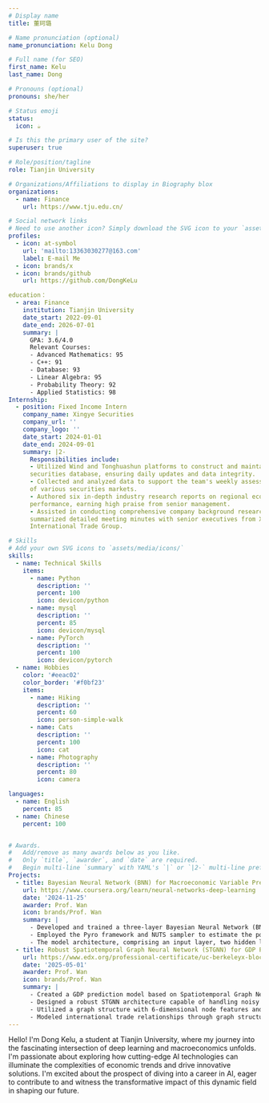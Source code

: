 ```yaml
---
# Display name
title: 董珂璐

# Name pronunciation (optional)
name_pronunciation: Kelu Dong

# Full name (for SEO)
first_name: Kelu
last_name: Dong

# Pronouns (optional)
pronouns: she/her

# Status emoji
status:
  icon: ☕️

# Is this the primary user of the site?
superuser: true

# Role/position/tagline
role: Tianjin University

# Organizations/Affiliations to display in Biography blox
organizations:
  - name: Finance
    url: https://www.tju.edu.cn/

# Social network links
# Need to use another icon? Simply download the SVG icon to your `assets/media/icons/` folder.
profiles:
  - icon: at-symbol
    url: 'mailto:13363030277@163.com'
    label: E-mail Me
  - icon: brands/x
  - icon: brands/github
    url: https://github.com/DongKeLu

education：
  - area: Finance
    institution: Tianjin University
    date_start: 2022-09-01
    date_end: 2026-07-01
    summary: |
      GPA: 3.6/4.0
      Relevant Courses:
      - Advanced Mathematics: 95
      - C++: 91
      - Database: 93
      - Linear Algebra: 95
      - Probability Theory: 92
      - Applied Statistics: 98
Internship:
  - position: Fixed Income Intern
    company_name: Xingye Securities
    company_url: ''
    company_logo: ''
    date_start: 2024-01-01
    date_end: 2024-09-01
    summary: |2-
      Responsibilities include:
      - Utilized Wind and Tonghuashun platforms to construct and maintain a 
      securities database, ensuring daily updates and data integrity.
      - Collected and analyzed data to support the team's weekly assessment 
      of various securities markets.
      - Authored six in-depth industry research reports on regional economic 
      performance, earning high praise from senior management.
      - Assisted in conducting comprehensive company background research and 
      summarized detailed meeting minutes with senior executives from Xiamen 
      International Trade Group.

# Skills
# Add your own SVG icons to `assets/media/icons/`
skills:
  - name: Technical Skills
    items:
      - name: Python
        description: ''
        percent: 100
        icon: devicon/python
      - name: mysql
        description: ''
        percent: 85
        icon: devicon/mysql
      - name: PyTorch
        description: ''
        percent: 100
        icon: devicon/pytorch
  - name: Hobbies
    color: '#eeac02'
    color_border: '#f0bf23'
    items:
      - name: Hiking
        description: ''
        percent: 60
        icon: person-simple-walk
      - name: Cats
        description: ''
        percent: 100
        icon: cat
      - name: Photography
        description: ''
        percent: 80
        icon: camera

languages:
  - name: English
    percent: 85
  - name: Chinese
    percent: 100


# Awards.
#   Add/remove as many awards below as you like.
#   Only `title`, `awarder`, and `date` are required.
#   Begin multi-line `summary` with YAML's `|` or `|2-` multi-line prefix and indent 2 spaces below.
Projects:
  - title: Bayesian Neural Network (BNN) for Macroeconomic Variable Prediction
    url: https://www.coursera.org/learn/neural-networks-deep-learning
    date: '2024-11-25'
    awarder: Prof. Wan
    icon: brands/Prof. Wan
    summary: |
      - Developed and trained a three-layer Bayesian Neural Network (BNN) to forecast key macroeconomic variables, including employment, CPI, and industrial production.
      - Employed the Pyro framework and NUTS sampler to estimate the posterior distribution of model parameters, effectively handling small sample datasets and quantifying prediction uncertainty.
      - The model architecture, comprising an input layer, two hidden layers with sigmoid activation, and an output layer, demonstrated superior predictive performance, offering a novel solution for macroeconomic forecasting.
  - title: Robust Spatiotemporal Graph Neural Network (STGNN) for GDP Prediction
    url: https://www.edx.org/professional-certificate/uc-berkeleyx-blockchain-fundamentals
    date: '2025-05-01'
    awarder: Prof. Wan
    icon: brands/Prof. Wan
    summary: |
      - Created a GDP prediction model based on Spatiotemporal Graph Neural Networks (STGNN) to process dynamic trade data.
      - Designed a robust STGNN architecture capable of handling noisy and incomplete data while capturing complex spatiotemporal relationships.
      - Utilized a graph structure with 6-dimensional node features and 22-dimensional directed edge features to ensure model robustness and performance.
      - Modeled international trade relationships through graph structures and trained the model with multi-time-step data to achieve precise GDP predictions, providing a powerful tool for macroeconomic analysis.
---
```


Hello! I'm Dong Kelu, a student at Tianjin University, where my journey into the fascinating intersection of deep learning and macroeconomics unfolds. I'm passionate about exploring how cutting-edge AI technologies can illuminate the complexities of economic trends and drive innovative solutions. I'm excited about the prospect of diving into a career in AI, eager to contribute to and witness the transformative impact of this dynamic field in shaping our future.
